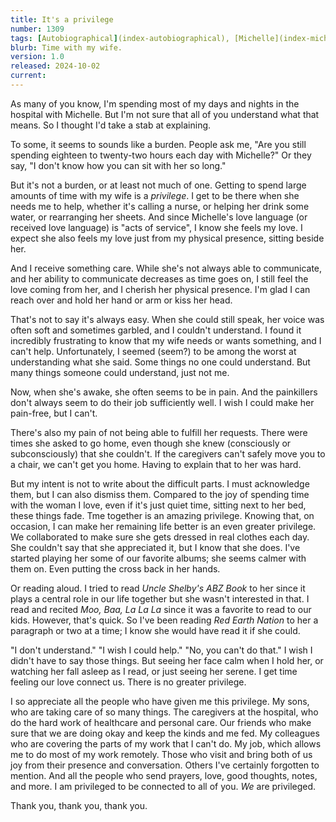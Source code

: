 ```yaml
---
title: It's a privilege
number: 1309
tags: [Autobiographical](index-autobiographical), [Michelle](index-michelle)
blurb: Time with my wife.
version: 1.0
released: 2024-10-02
current: 
---
```

As many of you know, I'm spending most of my days and nights in the hospital with Michelle. But I'm not sure that all of you understand what that means. So I thought I'd take a stab at explaining.

To some, it seems to sounds like a burden. People ask me, "Are you still spending eighteen to twenty-two hours each day with Michelle?" Or they say, "I don't know how you can sit with her so long."

But it's not a burden, or at least not much of one. Getting to spend large amounts of time with my wife is a _privilege_. I get to be there when she needs me to help, whether it's calling a nurse, or helping her drink some water, or rearranging her sheets. And since Michelle's love language (or received love language) is "acts of service", I know she feels my love. I expect she also feels my love just from my physical presence, sitting beside her.

And I receive something care. While she's not always able to communicate, and her ability to communicate decreases as time goes on, I still feel the love coming from her, and I cherish her physical presence. I'm glad I can reach over and hold her hand or arm or kiss her head.

That's not to say it's always easy. When she could still speak, her voice was often soft and sometimes garbled, and I couldn't understand. I found it incredibly frustrating to know that my wife needs or wants something, and I can't help. Unfortunately, I seemed (seem?) to be among the worst at understanding what she said. Some things no one could understand. But many things someone could understand, just not me.

Now, when she's awake, she often seems to be in pain. And the painkillers don't always seem to do their job sufficiently well. I wish I could make her pain-free, but I can't.

There's also my pain of not being able to fulfill her requests. There were times she asked to go home, even though she knew (consciously or subconsciously) that she couldn't. If the caregivers can't safely move you to a chair, we can't get you home. Having to explain that to her was hard.

But my intent is not to write about the difficult parts. I must acknowledge them, but I can also dismiss them. Compared to the joy of spending time with the woman I love, even if it's just quiet time, sitting next to her bed, these things fade. Tme together is an amazing privilege. Knowing that, on occasion, I can make her remaining life better is an even greater privilege. We collaborated to make sure she gets dressed in real clothes each day. She couldn't say that she appreciated it, but I know that she does. I've started playing her some of our favorite albums; she seems calmer with them on. Even putting the cross back in her hands.

Or reading aloud. I tried to read _Uncle Shelby's ABZ Book_ to her since it plays a central role in our life together but she wasn't interested in that. I read and recited _Moo, Baa, La La La_ since it was a favorite to read to our kids. However, that's quick. So I've been reading _Red Earth Nation_ to her a paragraph or two at a time; I know she would have read it if she could.

"I don't understand." "I wish I could help." "No, you can't do that." I wish I didn't have to say those things. But seeing her face calm when I hold her, or watching her fall asleep as I read, or just seeing her serene. I get time feeling our love connect us. There is no greater privilege.

I so appreciate all the people who have given me this privilege. My sons, who are taking care of so many things. The caregivers at the hospital, who do the hard work of healthcare and personal care. Our friends who make sure that we are doing okay and keep the kinds and me fed. My colleagues who are covering the parts of my work that I can't do. My job, which allows me to do most of my work remotely. Those who visit and bring both of us joy from their presence and conversation. Others I've certainly forgotten to mention. And all the people who send prayers, love, good thoughts, notes, and more. I am privileged to be connected to all of you. _We_ are privileged. 

Thank you, thank you, thank you.
